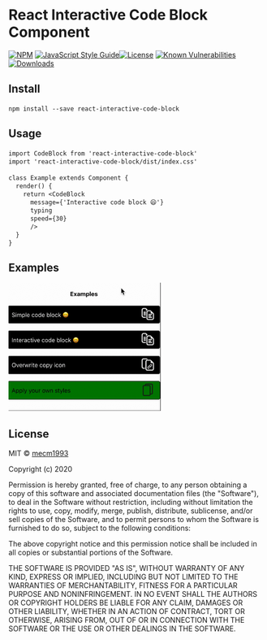 # React Interactive Code Block Component

[![NPM](https://img.shields.io/npm/v/react-interactive-code-block.svg)](https://www.npmjs.com/package/react-interactive-code-block) [![JavaScript Style Guide](https://img.shields.io/badge/code_style-standard-brightgreen.svg)](https://standardjs.com)[![License](https://img.shields.io/badge/license-MIT-brightgreen.svg)](https://raw.githubusercontent.com/mecm1993/react-interactive-code-block/master/LICENSE)
[![Known Vulnerabilities](https://snyk.io/test/github/mecm1993/react-interactive-code-block/badge.svg)](https://snyk.io/test/github/mecm1993/react-interactive-code-block)[![Downloads](https://img.shields.io/npm/dt/react-interactive-code-block.svg)](https://www.npmjs.com/package/react-interactive-code-block)

## Install

```
npm install --save react-interactive-code-block
```

## Usage

```tsx
import CodeBlock from 'react-interactive-code-block'
import 'react-interactive-code-block/dist/index.css'

class Example extends Component {
  render() {
    return <CodeBlock
      message={'Interactive code block 😄'}
      typing
      speed={30}
      />
  }
}
```
## Examples

<img src="./docs/ricd.gif" width="300">

## License

MIT © [mecm1993](https://github.com/mecm1993)

Copyright (c) 2020

Permission is hereby granted, free of charge, to any person obtaining a copy
of this software and associated documentation files (the "Software"), to deal
in the Software without restriction, including without limitation the rights
to use, copy, modify, merge, publish, distribute, sublicense, and/or sell
copies of the Software, and to permit persons to whom the Software is
furnished to do so, subject to the following conditions:

The above copyright notice and this permission notice shall be included in all
copies or substantial portions of the Software.

THE SOFTWARE IS PROVIDED "AS IS", WITHOUT WARRANTY OF ANY KIND, EXPRESS OR
IMPLIED, INCLUDING BUT NOT LIMITED TO THE WARRANTIES OF MERCHANTABILITY,
FITNESS FOR A PARTICULAR PURPOSE AND NONINFRINGEMENT. IN NO EVENT SHALL THE
AUTHORS OR COPYRIGHT HOLDERS BE LIABLE FOR ANY CLAIM, DAMAGES OR OTHER
LIABILITY, WHETHER IN AN ACTION OF CONTRACT, TORT OR OTHERWISE, ARISING FROM,
OUT OF OR IN CONNECTION WITH THE SOFTWARE OR THE USE OR OTHER DEALINGS IN THE
SOFTWARE.